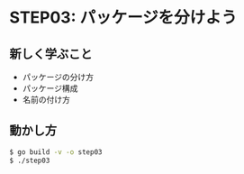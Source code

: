 # STEP03: パッケージを分けよう

## 新しく学ぶこと

* パッケージの分け方
* パッケージ構成
* 名前の付け方

## 動かし方

```sh
$ go build -v -o step03
$ ./step03
```
